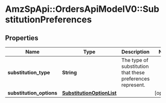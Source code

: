 # AmzSpApi::OrdersApiModelV0::SubstitutionPreferences

## Properties
Name | Type | Description | Notes
------------ | ------------- | ------------- | -------------
**substitution_type** | **String** | The type of substitution that these preferences represent. | 
**substitution_options** | [**SubstitutionOptionList**](SubstitutionOptionList.md) |  | [optional] 

